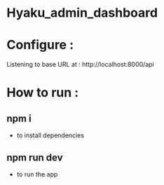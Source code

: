 # Hyaku_admin_dashboard
# Configure : 
Listening to base URL at : http://localhost:8000/api
# How to run : 
## npm i
 - to install dependencies
## npm run dev 
 - to run the app
